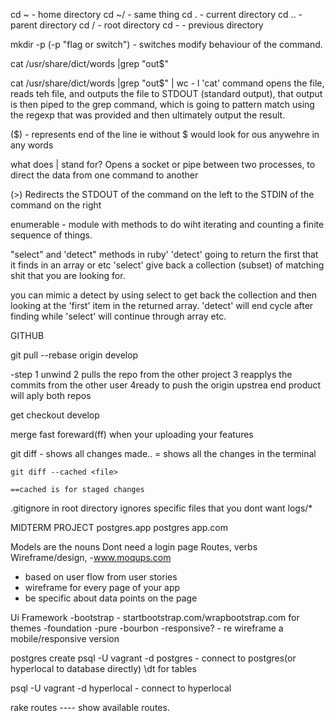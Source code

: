 cd ~  - home directory
cd ~/ - same thing
cd .  - current directory
cd .. - parent directory
cd /  - root directory
cd -  - previous directory


mkdir -p (-p "flag or switch") - switches modify behaviour of the command. 



cat /usr/share/dict/words |grep "out$"

cat /usr/share/dict/words |grep "out$" | wc - l
'cat' command opens the file, reads teh file, and outputs the file to STDOUT (standard output),
 that output is then piped to the grep command, which is 
going to pattern match using the regexp that was provided and then ultimately output the result.

($) - represents end of the line ie without $ would look for ous anywehre in any words


what does | stand for? Opens a socket or pipe between two processes, to direct the data from one command to another

(>)  Redirects the STDOUT of the command on the left to the STDIN of the command on the right





enumerable   - module with methods to do wiht iterating and counting a finite sequence of things.

"select" and 'detect" methods in ruby'
'detect' going to return the first that it finds in an array or etc
'select' give back a collection (subset) of matching shit that you are looking for.

you can mimic a detect by using select to get back the collection and then looking at the 'first' item in 
the returned array.
'detect' will end cycle after finding while 'select' will continue through array etc.



GITHUB


git pull --rebase origin develop

-step 1 unwind
2 pulls the repo from the other project
3 reapplys the commits from the other user
4ready to push the origin upstrea
end product will aply both repos


get checkout develop

merge fast foreward(ff) when your uploading your features



git diff - shows all changes made..
        = shows all the changes in the terminal

    git diff --cached <file>

    ==cached is for staged changes


.gitignore in root directory
ignores specific files that you dont want
  logs/*


MIDTERM PROJECT
  postgres.app
  postgres app.com


Models are the nouns    Dont need a login page
Routes, verbs
Wireframe/design,                         -www.moqups.com
- based on user flow from user stories
- wireframe for every page of your app
- be specific about data points on the page

Ui Framework 
-bootstrap    - startbootstrap.com/wrapbootstrap.com for themes
-foundation
-pure
-bourbon
-responsive? - re wireframe a mobile/responsive version


postgres create
psql -U vagrant -d postgres - connect to postgres(or hyperlocal to database directly)
\dt for tables

psql -U vagrant -d hyperlocal - connect to hyperlocal




rake routes ---- show available routes.


